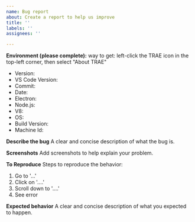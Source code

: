 ```yaml
---
name: Bug report
about: Create a report to help us improve
title: ''
labels: ''
assignees: ''

---
```


**Environment (please complete):**
way to get: left-click the TRAE icon in the top-left corner, then select "About TRAE"
 - Version: 
 - VS Code Version: 
 - Commit: 
 - Date: 
 - Electron: 
 - Node.js: 
 - V8: 
 - OS: 
 - Build Version: 
 - Machine Id: 

**Describe the bug**
A clear and concise description of what the bug is.

**Screenshots**
Add screenshots to help explain your problem.

**To Reproduce**
Steps to reproduce the behavior:
1. Go to '...'
2. Click on '....'
3. Scroll down to '....'
4. See error

**Expected behavior**
A clear and concise description of what you expected to happen.
